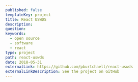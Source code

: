 ```yaml
---
published: false
templateKey: project
title: React USWDS
description:
question:
keywords:
  - open source
  - software
  - react
type: project
path: react-uswds
date: 2018-05-31
externalLink: https://github.com/pburtchaell/react-uswds
externalLinkDescription: See the project on GitHub
---
```

